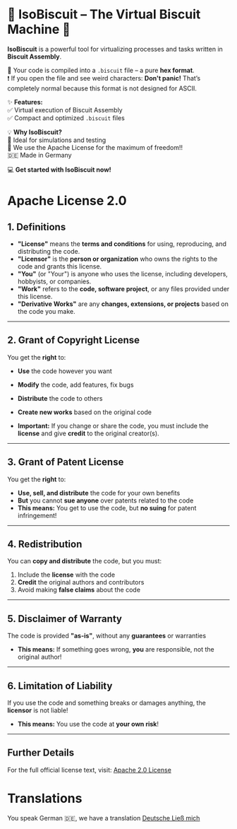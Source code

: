 # 🍪 IsoBiscuit – The Virtual Biscuit Machine 🚀  

**IsoBiscuit** is a powerful tool for virtualizing processes and tasks written in **Biscuit Assembly**.  

🔄 Your code is compiled into a `.biscuit` file – a pure **hex format**.  
❗ If you open the file and see weird characters: **Don't panic!** That’s completely normal because this format is not designed for ASCII.  

✨ **Features:**  
✅ Virtual execution of Biscuit Assembly   
✅ Compact and optimized `.biscuit` files  

💡 **Why IsoBiscuit?**  
🎯 Ideal for simulations and testing  
📜 We use the Apache License for the maximum of freedom!!\
🇩🇪 Made in Germany

💻 **Get started with IsoBiscuit now!**  

# **Apache License 2.0**  

## **1. Definitions**  
- **"License"** means the **terms and conditions** for using, reproducing, and distributing the code. 
- **"Licensor"** is the **person or organization** who owns the rights to the code and grants this license.  
- **"You"** (or "Your") is anyone who uses the license, including developers, hobbyists, or companies.  
- **"Work"** refers to the **code, software project**, or any files provided under this license.  
- **"Derivative Works"** are any **changes, extensions, or projects** based on the code you make.  

---

## **2. Grant of Copyright License**  
You get the **right** to:  
- **Use** the code however you want   
- **Modify** the code, add features, fix bugs   
- **Distribute** the code to others 
- **Create new works** based on the original code  

- **Important:** If you change or share the code, you must include the **license** and give **credit** to the original creator(s).

---

## **3. Grant of Patent License**  
You get the **right** to:  
- **Use, sell, and distribute** the code for your own benefits   
- **But** you cannot **sue anyone** over patents related to the code   
- **This means:** You get to use the code, but **no suing** for patent infringement!  

---

##  **4. Redistribution**  
You can **copy and distribute** the code, but you must:  
1. Include the **license** with the code  
2. **Credit** the original authors and contributors 
3. Avoid making **false claims** about the code 

---

##  **5. Disclaimer of Warranty**  
The code is provided **"as-is"**, without any **guarantees** or warranties  
- **This means:** If something goes wrong, **you** are responsible, not the original author! 

---

##  **6. Limitation of Liability**  
If you use the code and something breaks or damages anything, the **licensor** is not liable!   
- **This means:** You use the code at **your own risk**!   

---

## **Further Details**  
For the full official license text, visit: [Apache 2.0 License](http://www.apache.org/licenses/LICENSE-2.0) 


# Translations
You speak German 🇩🇪, we have a translation [Deutsche Ließ mich](README-DE.md)
